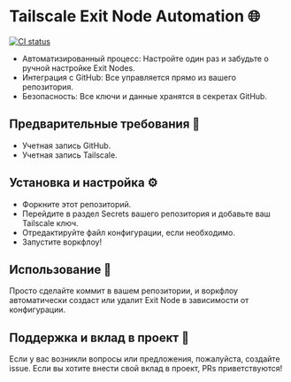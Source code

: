 # Tailscale Exit Node Automation 🌐

[![CI status][ci-badge]][ci-workflow]

[ci-badge]: https://github.com/dszubov/TailscaleNode/actions/workflows/TailscaleExitNode.yml/badge.svg
[ci-workflow]: https://github.com/dszubov/TailscaleNode/actions/workflows/TailscaleExitNode.yml

- Автоматизированный процесс: Настройте один раз и забудьте о ручной настройке Exit Nodes.
- Интеграция с GitHub: Все управляется прямо из вашего репозитория.
- Безопасность: Все ключи и данные хранятся в секретах GitHub.

## Предварительные требования 🚀

- Учетная запись GitHub.
- Учетная запись Tailscale.

## Установка и настройка ⚙️

- Форкните этот репозиторий.
- Перейдите в раздел Secrets вашего репозитория и добавьте ваш Tailscale ключ.
- Отредактируйте файл конфигурации, если необходимо.
- Запустите воркфлоу!

## Использование 🔧

Просто сделайте коммит в вашем репозитории, и воркфлоу автоматически создаст или удалит Exit Node в зависимости от конфигурации.

## Поддержка и вклад в проект 💬

Если у вас возникли вопросы или предложения, пожалуйста, создайте issue. Если вы хотите внести свой вклад в проект, PRs приветствуются!
